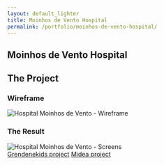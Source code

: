 ```yaml
---
layout: default_lighter
title: Moinhos de Vento Hospital
permalink: /portfolio/moinhos-de-vento-hospital/
---
```


<main id="main">
	<section class="content conteiner-half">
		<div class="conteiner">
			<h1>Moinhos de Vento Hospital</h1>
			<!-- <p>Opened on 2 October 1927, the Hospital Moinhos de Vento combines over its history tradition and innovation.</p> -->
		</div>
	</section>
	<section class="content">
		<div class="conteiner">
			<h2>The Project</h2>
			<!-- <p><strong>Roles:</strong> UX Design and UI Design.</p> -->
			<h3>Wireframe</h3>
			<div class="box alt">
				<div class="row 50% uniform">
					<div class="12u$"><span class="image fit"><img src="{{ site.url }}images/hmv-part1.jpg" alt="Hospital Moinhos de Vento - Wireframe" /></span></div>
				</div>
			</div>
			<h3>The Result</h3>
			<div class="box alt">
				<div class="row 50% uniform">
					<div class="12u$"><span class="image fit"><img src="{{ site.url }}images/hmv-part2.jpg" alt="Hospital Moinhos de Vento - Screens" /></span></div>
				</div>
			</div>
		</div>
	</section>
	<nav class="nav-footer">
		<a class="nav nav-footer-auxiliar" href="/portfolio/grendenekids/">Grendenekids project</a>
		<a class="nav nav-footer-main" href="/portfolio/midea/">Midea project</a>
	</nav>
</main>